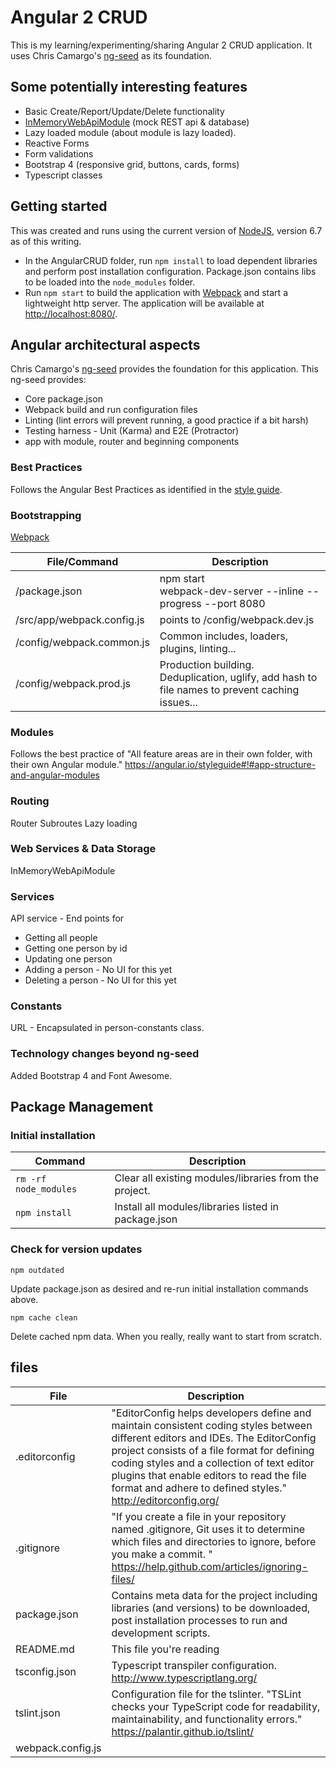 # Angular 2 CRUD

This is my learning/experimenting/sharing Angular 2 CRUD application. It uses Chris Camargo's [ng-seed](https://github.com/camargo/ng-seed) as its foundation.

## Some potentially interesting features
* Basic Create/Report/Update/Delete functionality
* [InMemoryWebApiModule](https://github.com/angular/in-memory-web-api) (mock REST api & database)
* Lazy loaded module (about module is lazy loaded).
* Reactive Forms
* Form validations
* Bootstrap 4 (responsive grid, buttons, cards, forms)
* Typescript classes

## Getting started
This was created and runs using the current version of [NodeJS](https://nodejs.org/), version 6.7 as of this writing.
* In the AngularCRUD folder, run `npm install` to load dependent libraries and perform post installation configuration. Package.json contains libs to be loaded into the `node_modules` folder.
* Run `npm start` to build the application with [Webpack](https://webpack.github.io/) and start a lightweight http server. The application will be available at [http://localhost:8080/](http://localhost:8080/).

## Angular architectural aspects
Chris Camargo's [ng-seed](https://github.com/camargo/ng-seed) provides the foundation for this application. This ng-seed provides:
* Core package.json
* Webpack build and run configuration files
* Linting (lint errors will prevent running, a good practice if a bit harsh)
* Testing harness - Unit (Karma) and E2E (Protractor)
* app with module, router and beginning components

### Best Practices
Follows the Angular Best Practices as identified in the [style guide](https://angular.io/styleguide).

### Bootstrapping
[Webpack](http://webpack.github.io/docs/what-is-webpack.html)

|File/Command | Description|
--------------|-----------
/package.json | npm start<br>webpack-dev-server --inline --progress --port 8080
 /src/app/webpack.config.js | points to /config/webpack.dev.js
 /config/webpack.common.js | Common includes, loaders, plugins, linting...
 /config/webpack.prod.js | Production building. Deduplication, uglify, add hash to file names to prevent caching issues...


### Modules
Follows the best practice of "All feature areas are in their own folder, with their own Angular module."
https://angular.io/styleguide#!#app-structure-and-angular-modules

### Routing
Router
Subroutes
Lazy loading

### Web Services & Data Storage
InMemoryWebApiModule

### Services
API service - End points for
* Getting all people
* Getting one person by id
* Updating one person
* Adding a person - No UI for this yet
* Deleting a person - No UI for this yet

### Constants
URL - Encapsulated in person-constants class.

### Technology changes beyond ng-seed
Added Bootstrap 4 and Font Awesome.

## Package Management
### Initial installation
|Command|Description|
---|---
`rm -rf node_modules` | Clear all existing modules/libraries from the project.
`npm install` | Install all modules/libraries listed in package.json

### Check for version updates
```
npm outdated
```
Update package.json as desired and re-run initial installation commands above.
```
npm cache clean
```
Delete cached npm data. When you really, really want to start from scratch.

## files
| File | Description |
---|---
.editorconfig | "EditorConfig helps developers define and maintain consistent coding styles between different editors and IDEs. The EditorConfig project consists of a file format for defining coding styles and a collection of text editor plugins that enable editors to read the file format and adhere to defined styles."<br>http://editorconfig.org/
.gitignore | "If you create a file in your repository named .gitignore, Git uses it to determine which files and directories to ignore, before you make a commit. "<br>https://help.github.com/articles/ignoring-files/
package.json | Contains meta data for the project including libraries (and versions) to be downloaded, post installation processes to run and development scripts.
README.md | This file you're reading
tsconfig.json | Typescript transpiler configuration.<br>http://www.typescriptlang.org/
tslint.json | Configuration file for the tslinter. "TSLint checks your TypeScript code for readability, maintainability, and functionality errors."<br>https://palantir.github.io/tslint/
webpack.config.js |
